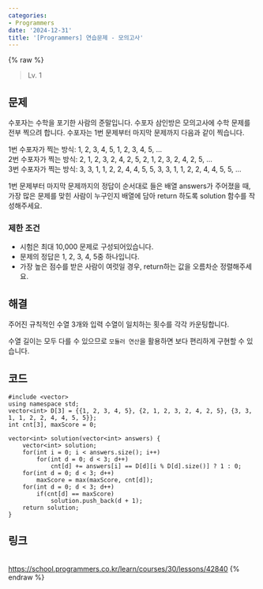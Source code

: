 ```yaml
---
categories:
- Programmers
date: '2024-12-31'
title: '[Programmers] 연습문제 - 모의고사'
---
```


{% raw %}
> Lv. 1<br>

## 문제
수포자는 수학을 포기한 사람의 준말입니다. 수포자 삼인방은 모의고사에 수학 문제를 전부 찍으려 합니다. 수포자는 1번 문제부터 마지막 문제까지 다음과 같이 찍습니다.

1번 수포자가 찍는 방식: 1, 2, 3, 4, 5, 1, 2, 3, 4, 5, ...  
2번 수포자가 찍는 방식: 2, 1, 2, 3, 2, 4, 2, 5, 2, 1, 2, 3, 2, 4, 2, 5, ...  
3번 수포자가 찍는 방식: 3, 3, 1, 1, 2, 2, 4, 4, 5, 5, 3, 3, 1, 1, 2, 2, 4, 4, 5, 5, ...

1번 문제부터 마지막 문제까지의 정답이 순서대로 들은 배열 answers가 주어졌을 때, 가장 많은 문제를 맞힌 사람이 누구인지 배열에 담아 return 하도록 solution 함수를 작성해주세요.

### 제한 조건
-   시험은 최대 10,000 문제로 구성되어있습니다.
-   문제의 정답은 1, 2, 3, 4, 5중 하나입니다.
-   가장 높은 점수를 받은 사람이 여럿일 경우, return하는 값을 오름차순 정렬해주세요.

## 해결
주어진 규칙적인 수열 3개와 입력 수열이 일치하는 횟수를 각각 카운팅합니다.

수열 길이는 모두 다를 수 있으므로 `모듈러 연산`을 활용하면 보다 편리하게 구현할 수 있습니다.

## 코드
```
#include <vector>
using namespace std;
vector<int> D[3] = {{1, 2, 3, 4, 5}, {2, 1, 2, 3, 2, 4, 2, 5}, {3, 3, 1, 1, 2, 2, 4, 4, 5, 5}};
int cnt[3], maxScore = 0;

vector<int> solution(vector<int> answers) {
    vector<int> solution;
    for(int i = 0; i < answers.size(); i++)
        for(int d = 0; d < 3; d++)
            cnt[d] += answers[i] == D[d][i % D[d].size()] ? 1 : 0;
    for(int d = 0; d < 3; d++)
        maxScore = max(maxScore, cnt[d]);
    for(int d = 0; d < 3; d++)
        if(cnt[d] == maxScore)
            solution.push_back(d + 1);
    return solution;
}
```

## 링크
<br>https://school.programmers.co.kr/learn/courses/30/lessons/42840
{% endraw %}